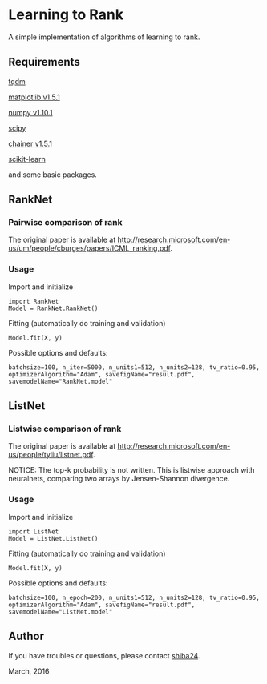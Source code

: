 Learning to Rank
======

A simple implementation of algorithms of learning to rank.

## Requirements
[tqdm](https://github.com/noamraph/tqdm)

[matplotlib v1.5.1](http://matplotlib.org/)

[numpy v1.10.1](http://www.numpy.org/)

[scipy]()

[chainer v1.5.1](http://chainer.org/)

[scikit-learn](http://scikit-learn.org/stable/)

and some basic packages.


## RankNet
### Pairwise comparison of rank

The original paper is available at http://research.microsoft.com/en-us/um/people/cburges/papers/ICML_ranking.pdf.

### Usage

Import and initialize

```
import RankNet
Model = RankNet.RankNet()
```

Fitting (automatically do training and validation)

```
Model.fit(X, y)
```

Possible options and defaults:

```
batchsize=100, n_iter=5000, n_units1=512, n_units2=128, tv_ratio=0.95, optimizerAlgorithm="Adam", savefigName="result.pdf", savemodelName="RankNet.model"
```

## ListNet

### Listwise comparison of rank

The original paper is available at http://research.microsoft.com/en-us/people/tyliu/listnet.pdf.

NOTICE:
    The top-k probability is not written.
    This is listwise approach with neuralnets, 
    comparing two arrays by Jensen-Shannon divergence.


### Usage

Import and initialize

```
import ListNet
Model = ListNet.ListNet()
```

Fitting (automatically do training and validation)

```
Model.fit(X, y)
```

Possible options and defaults:

```
batchsize=100, n_epoch=200, n_units1=512, n_units2=128, tv_ratio=0.95, optimizerAlgorithm="Adam", savefigName="result.pdf", savemodelName="ListNet.model"
```


## Author

If you have troubles or questions, please contact [shiba24](https://github.com/shiba24).

March, 2016

